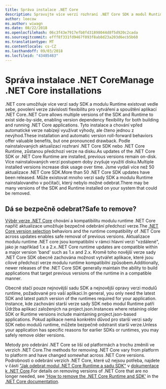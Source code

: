 ```yaml
---
title: Správa instalace .NET Core
description: Spravujte více verzí rozhraní .NET Core SDK a modul Runtime na svém počítači, práce s strategie instalace vedle sebe.
author: leecow
ms.author: wiwagn
ms.date: 08/22/2018
ms.openlocfilehash: 06c3f43e7917efb8fd31898044d8f5d920c2cada
ms.sourcegitcommit: efff8f331fd9467f093f8ab8d23a203d6ecb5b60
ms.translationtype: MT
ms.contentlocale: cs-CZ
ms.lasthandoff: 09/03/2018
ms.locfileid: "43485483"
---
```

# <a name="manage-net-core-installations"></a><span data-ttu-id="cc098-103">Správa instalace .NET Core</span><span class="sxs-lookup"><span data-stu-id="cc098-103">Manage .NET Core installations</span></span>

<span data-ttu-id="cc098-104">.NET core umožňuje více verzí sady SDK a modulu Runtime existovat vedle sebe, povolení verze závislosti flexibilitu pro vytváření a spouštění aplikací .NET Core.</span><span class="sxs-lookup"><span data-stu-id="cc098-104">.NET Core allows multiple versions of the SDK and Runtime to exist side-by-side, enabling version dependency flexibility for both building and running .NET Core applications.</span></span> <span data-ttu-id="cc098-105">Tyto instalace a chování vpřed automatické verze nabízejí využívat výhody, ale čteno jednou z nevýhod.</span><span class="sxs-lookup"><span data-stu-id="cc098-105">These installation and automatic version roll-forward behaviors offer valuable benefits, but one pronounced drawback.</span></span> <span data-ttu-id="cc098-106">Podle nainstalovaných aktualizací rozhraní .NET Core SDK nebo .NET Core Runtime, zůstanou předchozí verze na disku.</span><span class="sxs-lookup"><span data-stu-id="cc098-106">As updates of the .NET Core SDK or .NET Core Runtime are installed, previous versions remain on-disk.</span></span> <span data-ttu-id="cc098-107">Více nainstalovaných verzí postupem doby zvyšuje využití disku.</span><span class="sxs-lookup"><span data-stu-id="cc098-107">Multiple installed versions increase disk usage over time.</span></span> <span data-ttu-id="cc098-108">Jsme vydali více než 50 aktualizace .NET Core SDK.</span><span class="sxs-lookup"><span data-stu-id="cc098-108">More than 50 .NET Core SDK updates have been released.</span></span> <span data-ttu-id="cc098-109">Může existovat mnoho verzí sady SDK a modulu Runtime nainstalovaného v počítači, který nebylo možné odebrat.</span><span class="sxs-lookup"><span data-stu-id="cc098-109">There may be many versions of the SDK and Runtime installed on your system that could be removed.</span></span>

## <a name="safe-to-remove"></a><span data-ttu-id="cc098-110">Dá se bezpečně odebrat?</span><span class="sxs-lookup"><span data-stu-id="cc098-110">Safe to remove?</span></span>

<span data-ttu-id="cc098-111">[Výběr verze .NET Core](selection.md) chování a kompatibilitu modulu runtime .NET Core napříč aktualizace umožňuje bezpečné odebrání předchozí verze.</span><span class="sxs-lookup"><span data-stu-id="cc098-111">The [.NET Core version selection](selection.md) behaviors and the runtime compatibility of .NET Core across updates enables safe removal of previous versions.</span></span> <span data-ttu-id="cc098-112">Aktualizace modulu runtime .NET core jsou kompatibilní v rámci hlavní verzi "vzdálené", jako je například 1.x a 2.x.</span><span class="sxs-lookup"><span data-stu-id="cc098-112">.NET Core runtime updates are compatible within a major version 'band' such as 1.x and 2.x.</span></span> <span data-ttu-id="cc098-113">Kromě toho novější verze sady .NET Core SDK obecně zachována možnost vytvářet aplikace, které jsou cílové předchozí verze modulu runtime kompatibilní způsobem.</span><span class="sxs-lookup"><span data-stu-id="cc098-113">Additionally, newer releases of the .NET Core SDK generally maintain the ability to build applications that target previous versions of the runtime in a compatible manner.</span></span>

<span data-ttu-id="cc098-114">Obecně stačí pouze nejnovější sadu SDK a nejnovější opravy verzi modulů runtime, požadované pro vaší aplikaci.</span><span class="sxs-lookup"><span data-stu-id="cc098-114">In general, you only need the latest SDK and latest patch version of the runtimes required for your application.</span></span> <span data-ttu-id="cc098-115">Instance, kde zachování starší verze sady SDK nebo modul Runtime patří Údržba aplikací založených na project.json.</span><span class="sxs-lookup"><span data-stu-id="cc098-115">Instances where retaining older SDK or Runtime versions include maintaining project.json-based applications.</span></span>  <span data-ttu-id="cc098-116">Pokud aplikace nemá konkrétní důvod pro starší verzi sady SDK nebo modulů runtime, můžete bezpečně odstranit starší verze.</span><span class="sxs-lookup"><span data-stu-id="cc098-116">Unless your application has specific reasons for earlier SDKs or runtimes, you may safely remove older versions.</span></span>

<span data-ttu-id="cc098-117">Metody pro odebrání .NET Core se liší od platformách a trochu změnili ve verzích .NET Core.</span><span class="sxs-lookup"><span data-stu-id="cc098-117">The methods for removing .NET Core vary from platform to platform and have changed somewhat across .NET Core versions.</span></span> <span data-ttu-id="cc098-118">Podrobnosti o odebrání verzích .NET Core, které už nejsou potřeba, najdete v části ["Jak odebrat modul .NET Core Runtime a sadu SDK"](remove-runtime-sdk-versions.md) v [dokumentace k .NET Core](../index.md).</span><span class="sxs-lookup"><span data-stu-id="cc098-118">For details on removing versions of .NET Core that are no longer needed, see ['How to remove the .NET Core Runtime and SDK'](remove-runtime-sdk-versions.md) in the [.NET Core documentation](../index.md).</span></span>
